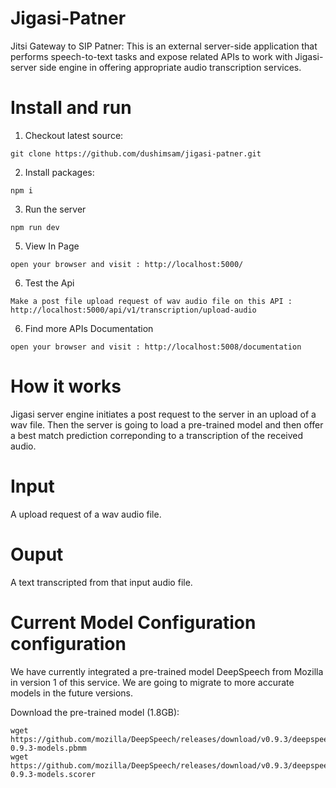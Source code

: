 Jigasi-Patner
=============

Jitsi Gateway to SIP Patner: This is an external server-side application that performs speech-to-text tasks and expose related APIs to work with Jigasi-server side engine in offering appropriate audio transcription services.

Install and run
==============

1. Checkout latest source:
 
 ```
 git clone https://github.com/dushimsam/jigasi-patner.git
 ```
2. Install packages:

 ```
 npm i
 ```

3. Run the server

 ```
 npm run dev
 ```

5. View In Page

 ```
 open your browser and visit : http://localhost:5000/
 ```

6. Test the Api

 ```
Make a post file upload request of wav audio file on this API :  http://localhost:5000/api/v1/transcription/upload-audio
 ```

6. Find more APIs Documentation

 ```
 open your browser and visit : http://localhost:5008/documentation
 ```


How it works
============

Jigasi server engine initiates a post request to the server in an upload of a wav file. Then
the server is going to load a pre-trained model and then offer a best match prediction correponding to a transcription of the received audio.

Input
==============
A upload request of a wav audio file.

Ouput
==============
A text transcripted from that input audio file.


Current Model Configuration configuration
========================================

We have currently integrated a pre-trained model DeepSpeech from Mozilla in version 1 of this service.
We are going to migrate to more accurate models in the future versions.

Download the pre-trained model (1.8GB):

```
wget https://github.com/mozilla/DeepSpeech/releases/download/v0.9.3/deepspeech-0.9.3-models.pbmm
wget https://github.com/mozilla/DeepSpeech/releases/download/v0.9.3/deepspeech-0.9.3-models.scorer
```

